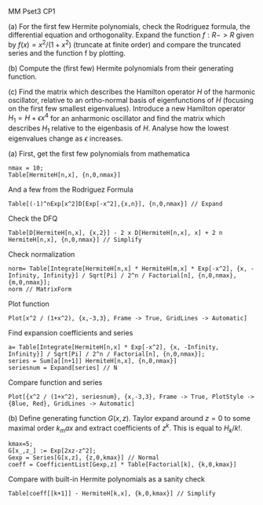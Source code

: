 MM Pset3 CP1

(a) For the first few Hermite polynomials, check the Rodriguez formula, the differential equation and orthogonality. Expand the function $f : R -> R$ given by $f(x) = x^2/(1 + x^2)$ (truncate at finite order) and compare the truncated series and the function f by plotting.

(b) Compute the (first few) Hermite polynomials from their generating function.

(c) Find the matrix which describes the Hamilton operator $H$ of the harmonic oscillator, relative to an ortho-normal basis of eigenfunctions of $H$ (focusing on the first few smallest eigenvalues). Introduce a new Hamilton operator $H_1 = H + \epsilon x^4$ for an anharmonic oscillator and find the matrix which describes $H_1$ relative to the eigenbasis of $H$. Analyse how the lowest eigenvalues change as $\epsilon$ increases.


(a)
First, get the first few polynomials from mathematica
 ```wolfram
nmax = 10;
Table[HermiteH[n,x], {n,0,nmax}]
```
And a few from the Rodriguez Formula
```wolfram
Table[(-1)^nExp[x^2]D[Exp[-x^2],{x,n}], {n,0,nmax}] // Expand
```
Check the DFQ
```wolfram
Table[D[HermiteH[n,x], {x,2}] - 2 x D[HermiteH[n,x], x] + 2 n HermiteH[n,x], {n,0,nmax}] // Simplify
```
Check normalization
```wolfram
norm= Table[Integrate[HermiteH[n,x] * HermiteH[m,x] * Exp[-x^2], {x, -Infinity, Infinity}] / Sqrt[Pi] / 2^n / Factorial[n], {n,0,nmax}, {m,0,nmax}];
norm // MatrixForm
```
Plot function
```wolfram
Plot[x^2 / (1+x^2), {x,-3,3}, Frame -> True, GridLines -> Automatic]
```
Find expansion coefficients and series
```wolfram
a= Table[Integrate[HermiteH[n,x] * Exp[-x^2], {x, -Infinity, Infinity}] / Sqrt[Pi] / 2^n / Factorial[n], {n,0,nmax}];
series = Sum[a[[n+1]] HermiteH[n,x], {n,0,nmax}]
seriesnum = Expand[series] // N
```
Compare function and series
```wolfram
Plot[{x^2 / (1+x^2), seriesnum}, {x,-3,3}, Frame -> True, PlotStyle -> {Blue, Red}, GridLines -> Automatic]
```

(b)
Define generating function $G(x,z)$. Taylor expand around $z=0$ to some maximal order $k_max$ and extract coefficients of $z^k$. This is equal to $H_k / k!$.
```wolfram
kmax=5;
G[x_,z_] := Exp[2xz-z^2];
Gexp = Series[G[x,z], {z,0,kmax}] // Normal
coeff = CoefficientList[Gexp,z] * Table[Factorial[k], {k,0,kmax}]
```
Compare with built-in Hermite polynomials as a sanity check
```wolfram
Table[coeff[[k+1]] - HermiteH[k,x], {k,0,kmax}] // Simplify
```
